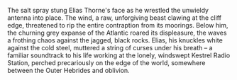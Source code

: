 The salt spray stung Elias Thorne's face as he wrestled the unwieldy antenna into place.  The wind, a raw, unforgiving beast clawing at the cliff edge, threatened to rip the entire contraption from its moorings. Below him, the churning grey expanse of the Atlantic roared its displeasure, the waves a frothing chaos against the jagged, black rocks. Elias, his knuckles white against the cold steel, muttered a string of curses under his breath – a familiar soundtrack to his life working at the lonely, windswept Kestrel Radio Station, perched precariously on the edge of the world, somewhere between the Outer Hebrides and oblivion.
